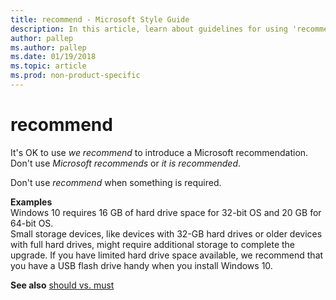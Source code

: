 ```yaml
---
title: recommend - Microsoft Style Guide
description: In this article, learn about guidelines for using 'recommend' in Microsoft documents and see examples of its use in various scenarios.
author: pallep
ms.author: pallep
ms.date: 01/19/2018
ms.topic: article
ms.prod: non-product-specific
---
```


# recommend

It's OK to use *we recommend* to introduce a Microsoft recommendation. Don't use *Microsoft recommends* or *it is recommended*.

Don't use *recommend* when something is required.

**Examples**  
Windows 10 requires 16 GB of hard drive space for 32-bit OS and 20 GB for 64-bit OS.<br />
Small
storage devices, like devices with 32-GB hard drives or older devices
with full hard drives, might require additional storage to complete
the upgrade. If you have limited hard drive space available, we
recommend that you have a USB flash drive handy when you install
Windows 10.

**See also** [should vs. must](~/a-z-word-list-term-collections/s/should-vs-must.md)
